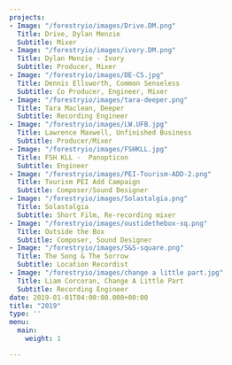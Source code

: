 ```yaml
---
projects:
- Image: "/forestryio/images/Drive.DM.png"
  Title: Drive, Dylan Menzie
  Subtitle: Mixer
- Image: "/forestryio/images/ivory.DM.png"
  Title: Dylan Menzie - Ivory
  Subtitle: Producer, Mixer
- Image: "/forestryio/images/DE-CS.jpg"
  Title: Dennis Ellsworth, Common Senseless
  Subtitle: Co Producer, Engineer, Mixer
- Image: "/forestryio/images/tara-deeper.png"
  Title: Tara Maclean, Deeper
  Subtitle: Recording Engineer
- Image: "/forestryio/images/LW.UFB.jpg"
  Title: Lawrence Maxwell, Unfinished Business
  Subtitle: Producer/Mixer
- Image: "/forestryio/images/FSHKLL.jpg"
  Title: FSH KLL -  Panopticon
  Subtitle: Engineer
- Image: "/forestryio/images/PEI-Tourism-ADD-2.png"
  Title: Tourism PEI Add Campaign
  Subtitle: Composer/Sound Designer
- Image: "/forestryio/images/Solastalgia.png"
  Title: Solastalgia
  Subtitle: Short Film, Re-recording mixer
- Image: "/forestryio/images/oustidethebox-sq.png"
  Title: Outside the Box
  Subtitle: Composer, Sound Designer
- Image: "/forestryio/images/S&S-square.png"
  Title: The Song & The Sorrow
  Subtitle: Location Recordist
- Image: "/forestryio/images/change a little part.jpg"
  Title: Liam Corcoran, Change A Little Part
  Subtitle: Recording Engineer
date: 2019-01-01T04:00:00.000+00:00
title: "2019"
type: ''
menu:
  main:
    weight: 1

---
```

